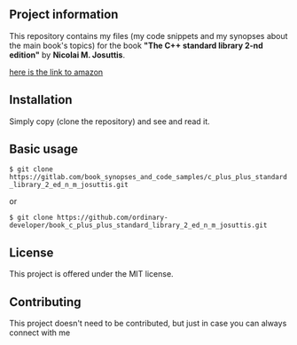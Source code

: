 Project information
-------------------

This repository contains my files 
(my code snippets and my synopses about the main book's topics) 
for the book  **"The C++ standard library 2-nd edition"** 
by **Nicolai M. Josuttis**.

 
[here is the link to amazon](http://www.amazon.com/The-Standard-Library-Tutorial-Reference/dp/0321623215) 


Installation
------------

Simply copy (clone the repository) and see and read it.

 
Basic usage
-----------
 
`$ git clone
https://gitlab.com/book_synopses_and_code_samples/c_plus_plus_standard_library_2_ed_n_m_josuttis.git`

or

`$ git clone
https://github.com/ordinary-developer/book_c_plus_plus_standard_library_2_ed_n_m_josuttis.git`

 
License
-------

This project is offered under the MIT license.


Contributing
------------

This project doesn't need to be contributed,
but just in case you can always connect with me
